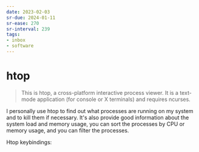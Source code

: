 ```yaml
---
date: 2023-02-03
sr-due: 2024-01-11
sr-ease: 270
sr-interval: 239
tags:
- inbox
- software
---
```


# htop

> This is htop, a cross-platform interactive process viewer. It is a text-mode
> application (for console or X terminals) and requires ncurses.

I personally use htop to find out what processes are running on my system and to
kill them if necessary. It's also provide good information about the system load
and memory usage, you can sort the processes by CPU or memory usage, and you can
filter the processes.

Htop keybindings:
